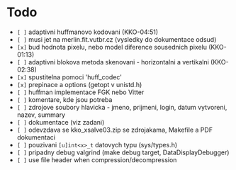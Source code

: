 # Todo

* `[ ]` adaptivni huffmanovo kodovani (KKO-04:51)
* `[ ]` musi jet na merlin.fit.vutbr.cz (vysledky do dokumentace odsud)
* `[x]` bud hodnota pixelu, nebo model diference sousednich pixelu (KKO-01:13)
* `[ ]` adaptivni blokova metoda skenovani - horizontalni a vertikalni (KKO-02:38)
* `[x]` spustitelna pomoci 'huff_codec'
* `[x]` prepinace a options (getopt v unistd.h)
* `[ ]` huffman implementace FGK nebo Vitter
* `[ ]` komentare, kde jsou potreba
* `[ ]` zdrojove soubory hlavicka - jmeno, prijmeni, login, datum vytvoreni, nazev, summary
* `[ ]` dokumentace (viz zadani)
* `[ ]` odevzdava se kko_xsalve03.zip se zdrojakama, Makefile a PDF dokumentaci
* `[ ]` pouzivani `[u]int<x>_t` datovych typu (sys/types.h)
* `[ ]` pripadny debug valgrind (make debug target, DataDisplayDebugger)
* `[ ]` use file header when compression/decompression
